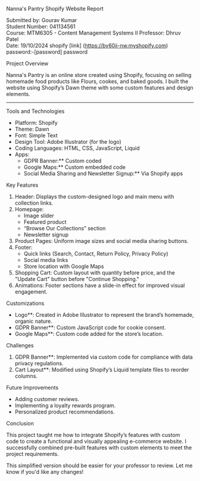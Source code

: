 Nanna's Pantry Shopify Website Report

Submitted by: Gourav Kumar  
Student Number: 041134561  
Course: MTM6305 - Content Management Systems II 
Professor: Dhruv Patel  
Date: 19/10/2024
shopify [link] (https://bv60ii-nw.myshopify.com)
password:-[password] password
 
  Project Overview

Nanna's Pantry is an online store created using Shopify, focusing on selling homemade food products like Flours, cookes, and baked goods. I built the website using Shopify’s Dawn theme with some custom features and design elements.

---

Tools and Technologies

- Platform: Shopify
- Theme: Dawn
- Font: Simple Text
- Design Tool: Adobe Illustrator (for the logo)
- Coding Languages: HTML, CSS, JavaScript, Liquid
- Apps: 
  - GDPR Banner:** Custom coded  
  - Google Maps:** Custom embedded code  
  - Social Media Sharing and Newsletter Signup:** Via Shopify apps


Key Features

1. Header: Displays the custom-designed logo and main menu with collection links.
2. Homepage: 
   - Image slider
   - Featured product
   - “Browse Our Collections” section
   - Newsletter signup
3. Product Pages: Uniform image sizes and social media sharing buttons.
4. Footer: 
   - Quick links (Search, Contact, Return Policy, Privacy Policy)
   - Social media links
   - Store location with Google Maps
5. Shopping Cart: Custom layout with quantity before price, and the "Update Cart" button before "Continue Shopping."
6. Animations: Footer sections have a slide-in effect for improved visual engagement.


Customizations

- Logo**: Created in Adobe Illustrator to represent the brand’s homemade, organic nature.
- GDPR Banner**: Custom JavaScript code for cookie consent.
- Google Maps**: Custom code added for the store’s location.


Challenges

1. GDPR Banner**: Implemented via custom code for compliance with data privacy regulations.
2. Cart Layout**: Modified using Shopify’s Liquid template files to reorder columns.


Future Improvements

- Adding customer reviews.
- Implementing a loyalty rewards program.
- Personalized product recommendations.


Conclusion

This project taught me how to integrate Shopify’s features with custom code to create a functional and visually appealing e-commerce website. I successfully combined pre-built features with custom elements to meet the project requirements.


This simplified version should be easier for your professor to review. Let me know if you'd like any changes!
